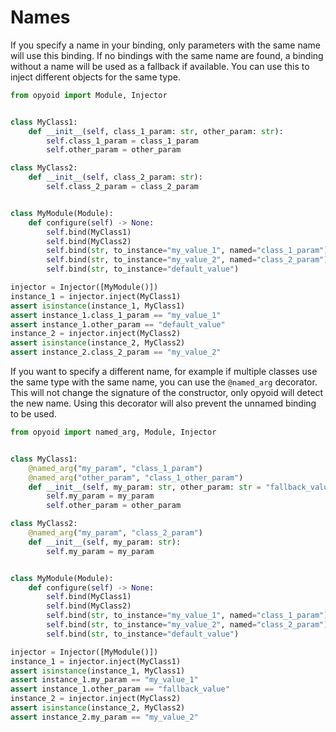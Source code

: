 Names
=====

If you specify a name in your binding, only parameters with the same name will use this binding.
If no bindings with the same name are found, a binding without a name will be used as a fallback if available.
You can use this to inject different objects for the same type.

```python
from opyoid import Module, Injector


class MyClass1:
    def __init__(self, class_1_param: str, other_param: str):
        self.class_1_param = class_1_param
        self.other_param = other_param

class MyClass2:
    def __init__(self, class_2_param: str):
        self.class_2_param = class_2_param


class MyModule(Module):
    def configure(self) -> None:
        self.bind(MyClass1)
        self.bind(MyClass2)
        self.bind(str, to_instance="my_value_1", named="class_1_param")
        self.bind(str, to_instance="my_value_2", named="class_2_param")
        self.bind(str, to_instance="default_value")

injector = Injector([MyModule()])
instance_1 = injector.inject(MyClass1)
assert isinstance(instance_1, MyClass1)
assert instance_1.class_1_param == "my_value_1"
assert instance_1.other_param == "default_value"
instance_2 = injector.inject(MyClass2)
assert isinstance(instance_2, MyClass2)
assert instance_2.class_2_param == "my_value_2"
```

If you want to specify a different name, for example if multiple classes use the same type with the same name,
you can use the `@named_arg` decorator.
This will not change the signature of the constructor, only opyoid will detect the new name.
Using this decorator will also prevent the unnamed binding to be used.

```python
from opyoid import named_arg, Module, Injector


class MyClass1:
    @named_arg("my_param", "class_1_param")
    @named_arg("other_param", "class_1_other_param")
    def __init__(self, my_param: str, other_param: str = "fallback_value"):
        self.my_param = my_param
        self.other_param = other_param

class MyClass2:
    @named_arg("my_param", "class_2_param")
    def __init__(self, my_param: str):
        self.my_param = my_param


class MyModule(Module):
    def configure(self) -> None:
        self.bind(MyClass1)
        self.bind(MyClass2)
        self.bind(str, to_instance="my_value_1", named="class_1_param")
        self.bind(str, to_instance="my_value_2", named="class_2_param")
        self.bind(str, to_instance="default_value")

injector = Injector([MyModule()])
instance_1 = injector.inject(MyClass1)
assert isinstance(instance_1, MyClass1)
assert instance_1.my_param == "my_value_1"
assert instance_1.other_param == "fallback_value"
instance_2 = injector.inject(MyClass2)
assert isinstance(instance_2, MyClass2)
assert instance_2.my_param == "my_value_2"
```
